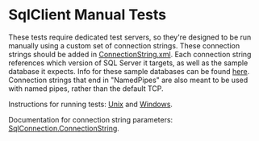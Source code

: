 # SqlClient Manual Tests

These tests require dedicated test servers, so they're designed to be run manually using a custom set of connection strings. These connection strings should be added in [ConnectionString.xml](https://github.com/dotnet/corefx/blob/master/src/System.Data.SqlClient/tests/ManualTests/DataCommon/ConnectionString.xml). Each connection string references which version of SQL Server it targets, as well as the sample database it expects. Info for these sample databases can be found [here](https://msdn.microsoft.com/en-us/library/8b6y4c7s.aspx). Connection strings that end in "NamedPipes" are also meant to be used with named pipes, rather than the default TCP.

Instructions for running tests: [Unix](https://github.com/dotnet/corefx/blob/master/Documentation/building/cross-platform-testing.md) and [Windows](https://github.com/dotnet/corefx/blob/master/Documentation/building/windows-instructions.md). 

Documentation for connection string parameters: [SqlConnection.ConnectionString](https://msdn.microsoft.com/en-us/library/system.data.sqlclient.sqlconnection.connectionstring.aspx).
